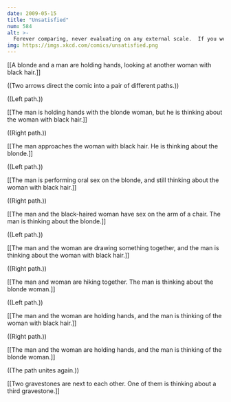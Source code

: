 ```yaml
---
date: 2009-05-15
title: "Unsatisfied"
num: 584
alt: >-
  Forever comparing, never evaluating on any external scale.  If you were a sort function, you'd never break the nlogn barrier.
img: https://imgs.xkcd.com/comics/unsatisfied.png
---
```

[[A blonde and a man are holding hands, looking at another woman with black hair.]]

((Two arrows direct the comic into a pair of different paths.))

((Left path.))

[[The man is holding hands with the blonde woman, but he is thinking about the woman with black hair.]]

((Right path.))

[[The man approaches the woman with black hair.  He is thinking about the blonde.]]

((Left path.))

[[The man is performing oral sex on the blonde, and still thinking about the woman with black hair.]]

((Right path.))

[[The man and the black-haired woman have sex on the arm of a chair.  The man is thinking about the blonde.]]

((Left path.))

[[The man and the woman are drawing something together, and the man is thinking about the woman with black hair.]]

((Right path.))

[[The man and woman are hiking together.  The man is thinking about the blonde woman.]]

((Left path.))

[[The man and the woman are holding hands, and the man is thinking of the woman with black hair.]]

((Right path.))

[[The man and the woman are holding hands, and the man is thinking of the blonde woman.]]

((The path unites again.))

[[Two gravestones are next to each other.  One of them is thinking about a third gravestone.]]

